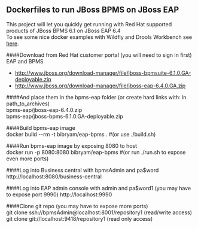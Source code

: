 ## Dockerfiles to run JBoss BPMS on JBoss EAP   
This project will let you quickly get running with Red Hat supported products of JBoss BPMS 6.1 on JBoss EAP 6.4    
To see some nice docker examples with Wildfly and Drools Workbench see [here](https://github.com/jboss-dockerfiles/drools/tree/master/drools-wb/showcase). 
 
####Download from Red Hat customer portal (you will need to sign in first) EAP and BPMS  
 - http://www.jboss.org/download-manager/file/jboss-bpmsuite-6.1.0.GA-deployable.zip
 - http://www.jboss.org/download-manager/file/jboss-eap-6.4.0.GA.zip

####And place them in the bpms-eap folder (or create hard links with: ln path_to_archives)  
    bpms-eap/jboss-eap-6.4.0.zip    
    bpms-eap/jboss-bpms-6.1.0.GA-deployable.zip  

####Build bpms-eap image  
    docker build --rm -t bibryam/eap-bpms . #(or use ./build.sh)

####Run bpms-eap image by exposing 8080 to host  
    docker run -p 8080:8080 bibryam/eap-bpms #(or run ./run.sh to expose even more ports)

####Log into Business central with bpmsAdmin and pa$word  
    http://localhost:8080/business-central

####Log into EAP admin console with admin and pa$word1 (you may have to expose port 9990) 
    http://localhost:9990

####Clone git repo (you may have to expose more ports)  
    git clone ssh://bpmsAdmin@localhost:8001/repository1  (read/write access) 
    git clone git://localhost:9418/repository1   (read only access)
            